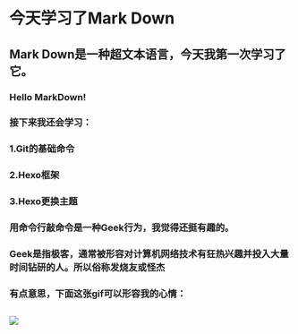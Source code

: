 # 今天学习了Mark Down
## Mark Down是一种超文本语言，今天我第一次学习了它。
### Hello MarkDown!
### 接下来我还会学习：
### 1.Git的基础命令
### 2.Hexo框架
### 3.Hexo更换主题
### 用命令行敲命令是一种Geek行为，我觉得还挺有趣的。
### Geek是指极客，通常被形容对计算机网络技术有狂热兴趣并投入大量时间钻研的人。所以俗称发烧友或怪杰
### 有点意思，下面这张gif可以形容我的心情：
## ![](https://qgt-style.oss-cn-hangzhou.aliyuncs.com/newcoursep4/g1/g1-2-2/tenor.gif)
